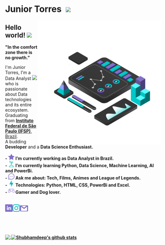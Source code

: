 # Junior Torres &nbsp;<img src="https://github.com/TheDudeThatCode/TheDudeThatCode/blob/master/Assets/Mario_Hello_Big.gif" width="30px">

<img src="https://github.com/JuniorTorresMTJ/JuniorTorresMTJ/blob/master/image/dashboard.png" min-width="400px" max-width="400px" width="400px" align="right">
<p align="left">
 
## Hello world!&nbsp;<img src="https://github.com/TheDudeThatCode/TheDudeThatCode/blob/master/Assets/Earth.gif" width="24px">

<p><b>"In the comfort zone there is no growth."</b><p>
<p>
    I'm Junior Torres, I'm a Data Analyst <img src="https://github.com/TheDudeThatCode/TheDudeThatCode/blob/master/Assets/Developer.gif" width="30px"> who is passionate about Data technologies and its entire ecosystem. 
    Graduating from <a href="https://spo.ifsp.edu.br/"> <b>Instituto Federal de São Paulo (IFSP)</b>, Brazil</a>. <br>
    A budding <b>Developer</b>  and a <b>Data Science Enthusiast.<br>
</p>
 
 <p>
  - <img width="20px" src="https://github.com/JuniorTorresMTJ/JuniorTorresMTJ/blob/master/image/star.svg" /> I’m currently working as Data Analyst in Brazil.<br>
  - <img width="20px" src="https://github.com/JuniorTorresMTJ/JuniorTorresMTJ/blob/master/image/sprout.svg" /> I’m currently learning Python, Data Science, Machine Learning, AI and PowerBi.<br>
  - <img width="20px" src="https://github.com/JuniorTorresMTJ/JuniorTorresMTJ/blob/master/image/messenger.svg" /> Ask me about: Tech, Films, Animes and League of Legends.<br>
  - <img width="20px" src="https://github.com/JuniorTorresMTJ/JuniorTorresMTJ/blob/master/image/flash.svg" /> Technologies: Python, HTML, CSS, PowerBi and Excel.<br>
  - <img width="20px" src="https://github.com/JuniorTorresMTJ/JuniorTorresMTJ/blob/master/image/console.svg" /> Gamer and Dog lover.<br>
  </p>   
 

<br>

  <a href="https://www.linkedin.com/in/marivaldotorres/">
    <img align="left" alt="Junior Torres | Linkedin" width="24px" src="https://github.com/JuniorTorresMTJ/JuniorTorresMTJ/blob/master/image/linkedin.svg" />
  </a>

  <a href="https://www.instagram.com/callmejuniorr/">
    <img align="left" alt="Junior Torres | Instagram" width="24px" src="https://github.com/JuniorTorresMTJ/JuniorTorresMTJ/blob/master/image/instagram.svg" />
  </a>
  <a href="mailto:juniortorres.mth@gmail.com">
    <img align="left" alt="Junior Torres | Gmail" width="26px" src="https://github.com/JuniorTorresMTJ/JuniorTorresMTJ/blob/master/image/gmail.svg" />
  </a>

<br><br><br><br>

<a href="https://github.com/JuniorTorresMTJ">
  <img align="center" src="https://github-readme-stats.vercel.app/api/top-langs/?username=JuniorTorresMTJ&theme=dark&hide_langs_below=1" />
</a>

<a href="https://github.com/JuniorTorresMTJ">
 <img align="center" src="https://github-readme-stats.vercel.app/api?username=JuniorTorresMTJ&show_icons=true&theme=dark&line_height=27" alt="Shubhamdeep's github stats"/>
</a>


